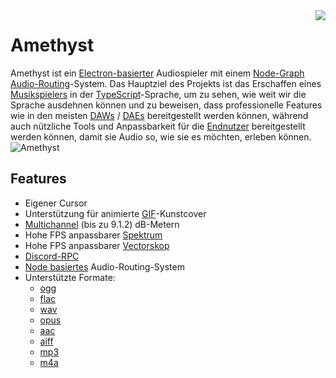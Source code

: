 <img align="right" src="https://media.discordapp.net/attachments/667464431562653706/1025732056124235826/icon.png?width=128&height=128">

# Amethyst 
Amethyst ist ein [Electron-basierter](https://electronjs.org/) Audiospieler mit einem [Node-Graph](https://en.wikipedia.org/wiki/Node_graph_architecture) [Audio-Routing](https://en.wikipedia.org/wiki/Audio_signal_flow)-System. Das Hauptziel des Projekts ist das Erschaffen eines [Musikspielers](https://de.wikipedia.org/wiki/Mediaplayer) in der [TypeScript](https://www.typescriptlang.org/)-Sprache, um zu sehen, wie weit wir die Sprache ausdehnen können und zu beweisen, dass professionelle Features wie in den meisten [DAWs](https://de.wikipedia.org/wiki/Digital_Audio_Workstation) / [DAEs](https://de.wikipedia.org/wiki/Audioeditor) bereitgestellt werden können, während auch nützliche Tools und Anpassbarkeit für die [Endnutzer](https://de.wikipedia.org/wiki/Endbenutzer) bereitgestellt werden können, damit sie Audio so, wie sie es möchten, erleben können.
![Amethyst](https://cdn.discordapp.com/attachments/667464431562653706/1043343748593107004/image.png)

## Features
- Eigener Cursor
- Unterstützung für animierte [GIF](https://de.wikipedia.org/wiki/Graphics_Interchange_Format)-Kunstcover
- [Multichannel](https://de.wikipedia.org/wiki/Raumklang) (bis zu 9.1.2) dB-Metern
- Hohe FPS anpassbarer [Spektrum](https://de.wikipedia.org/wiki/Spektrumanalysator)
- Hohe FPS anpassbarer [Vectorskop](/de/components/vectorscope)
- [Discord-RPC](https://discord.com/developers/docs/topics/rpc)
- [Node basiertes](https://en.wikipedia.org/wiki/Node_graph_architecture) Audio-Routing-System
- Unterstützte Formate:
  - [ogg](https://de.wikipedia.org/wiki/Ogg)
  - [flac](https://de.wikipedia.org/wiki/Free_Lossless_Audio_Codec)
  - [wav](https://de.wikipedia.org/wiki/RIFF_WAVE)
  - [opus](https://de.wikipedia.org/wiki/Opus_(Audioformat))
  - [aac](https://de.wikipedia.org/wiki/Advanced_Audio_Coding)
  - [aiff](https://de.wikipedia.org/wiki/Audio_Interchange_File_Format)
  - [mp3](https://de.wikipedia.org/wiki/MP3)
  - [m4a](https://de.wikipedia.org/wiki/MP4)

